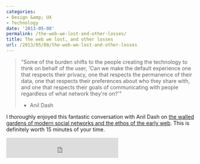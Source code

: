 ```yaml
---
categories:
- Design &amp; UX
- Technology
date: '2013-05-08'
permalink: /the-web-we-lost-and-other-losses/
title: The web we lost, and other losses
url: /2013/05/08/the-web-we-lost-and-other-losses
---
```


<blockquote>"Some of the burden shifts to the people creating the technology to think on behalf of the user, 'Can we make the default experience one that respects their privacy, one that respects the permanence of their data, one that respects their preferences about who they share with, and one that respects their goals of communicating with people regardless of what network they're on?'"

- Anil Dash</blockquote>

I thoroughly enjoyed this fantastic conversation with Anil Dash on <a href="http://dashes.com/anil/2013/05/the-web-we-lost-and-other-losses.html">the walled gardens of modern social networks and the ethos of the early web</a>. This is definitely worth 15 minutes of your time.

<iframe frameborder="0" src="http://www.wnyc.org/widgets/ondemand_player/#file=http%3A%2F%2Fwww.wnyc.org%2Faudio%2Fxspf%2F287072%2F;containerClass=wnyc" width="300" height="54"></iframe>